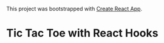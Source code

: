 This project was bootstrapped with [Create React App](https://github.com/facebook/create-react-app).

# Tic Tac Toe with React Hooks
